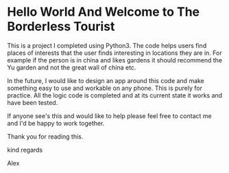 # Hello World And Welcome to The Borderless Tourist

This is a project I completed using Python3. The code helps users find places of interests that the user finds interesting in locations they are in.
For example if the person is in china and likes gardens it should recommend the Yu garden and not the great wall of china etc.

In the future, I would like to design an app around this code and make something easy to use and workable on any phone. 
This is purely for practice. All the logic code is completed and at its current state it works and have been tested.

If anyone see's this and would like to help please feel free to contact me and I'd be happy to work together.

Thank you for reading this.

kind regards 

Alex 


